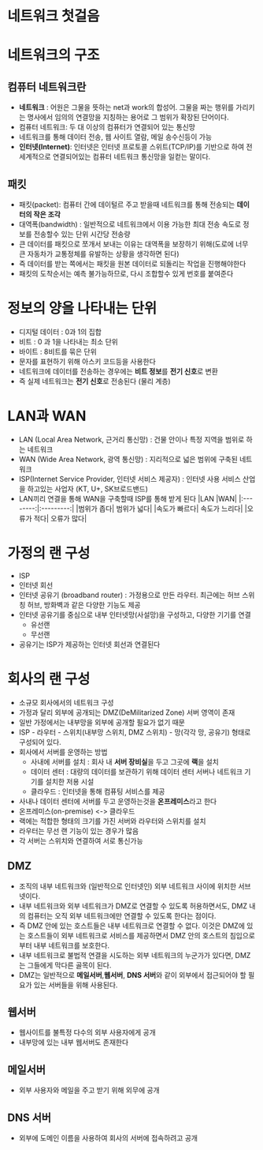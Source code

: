 # 네트워크 첫걸음

# 네트워크의 구조

## 컴퓨터 네트워크란

- **네트워크** : 어원은 그물을 뜻하는 net과 work의 합성어. 그물을 짜는 행위를 가리키는 명사에서 임의의 연결망을 지칭하는 용어로 그 범위가 확장된 단어이다.
- 컴퓨터 네트워크: 두 대 이상의 컴퓨터가 연결되어 있는 통신망
- 네트워크를 통해 데이터 전송, 웹 사이트 열람, 메일 송수신등이 가능
- **인터넷(Internet)**: 인터넷은 인터넷 프로토콜 스위트(TCP/IP)를 기반으로 하여 전 세계적으로 연결되어있는 컴퓨터 네트워크 통신망을 일컫는 말이다.

## 패킷

- 패킷(packet): 컴퓨터 간에 데이털르 주고 받을때 네트워크를 통해 전송되는 **데이터의 작은 조각**
- 대역폭(bandwidth) : 일반적으로 네트워크에서 이용 가능한 최대 전송 속도로 정보를 전송할수 있는 단위 시간당 전송량
- 큰 데이터를 패킷으로 쪼개서 보내는 이유는 대역폭을 보장하기 위해(도로에 너무 큰 자동차가 교통정체를 유발하는 상황을 생각하면 된다)
- 즉 데이터를 받는 쪽에서는 패킷을 원본 데이터로 되돌리는 작업을 진행해야한다
- 패킷의 도착순서는 예측 불가능하므로, 다시 조합할수 있게 번호를 붙여준다

# 정보의 양을 나타내는 단위

- 디지털 데이터 : 0과 1의 집합
- 비트 : 0 과 1을 나타내는 최소 단위
- 바이트 : 8비트를 묶은 단위
- 문자를 표현하기 위해 아스키 코드등을 사용한다
- 네트워크에 데이터를 전송하는 경우에는 **비트 정보**를 **전기 신호**로 변환
- 즉 실제 네트워크는 **전기 신호**로 전송된다 (물리 계층)

# LAN과 WAN

- LAN (Local Area Network, 근거리 통신망) : 건물 안이나 특정 지역을 범위로 하는 네트워크
- WAN (Wide Area Network, 광역 통신망) : 지리적으로 넓은 범위에 구축된 네트워크
- ISP(Internet Service Provider, 인터넷 서비스 제공자) : 인터넷 사용 서비스 산업을 하고있는 사업자 (KT, U+, SK브로드밴드)
- LAN끼리 연결을 통해 WAN을 구축할때 ISP를 통해 받게 된다
  |LAN |WAN|
  |:--------:|:---------:|
  |범위가 좁다| 범위가 넓다|
  |속도가 빠르다| 속도가 느리다|
  |오류가 적다| 오류가 많다|

# 가정의 랜 구성

- ISP
- 인터넷 회선
- 인터넷 공유기 (broadband router) : 가정용으로 만든 라우터. 최근에는 허브 스위칭 허브, 방화벽과 같은 다양한 기능도 제공
- 인터넷 공유기를 중심으로 내부 인터넷망(사설망)을 구성하고, 다양한 기기를 연결
  - 유선랜
  - 무선랜
- 공유기는 ISP가 제공하는 인터넷 회선과 연결된다

# 회사의 랜 구성

- 소규모 회사에서의 네트워크 구성
- 가정과 달리 외부에 공개되는 DMZ(DeMilitarized Zone) 서버 영역이 존재
- 일반 가정에서는 내부망을 외부에 공개할 필요가 없기 때문
- ISP - 라우터 - 스위치(내부망 스위치, DMZ 스위치) - 망(각각 망, 공유기) 형태로 구성되어 있다.
- 회사에서 서버를 운영하는 방법
  - 사내에 서버를 설치 : 회사 내 **서버 장비실**을 두고 그곳에 **랙**을 설치
  - 데이터 센터 : 대량의 데이터를 보관하기 위해 데이터 센터 서버나 네트워크 기기를 설치한 저용 시설
  - 클라우드 : 인터넷을 통해 컴퓨팅 서비스를 제공
- 사내나 데이터 센터에 서버를 두고 운영하는것을 **온프레미스**라고 한다
- 온프레미스(on-premise) <-> 클라우드
- 랙에는 적합한 형태의 크기를 가진 서버와 라우터와 스위치를 설치
- 라우터는 무선 랜 기능이 있는 경우가 많음
- 각 서버는 스위치와 연결하여 서로 통신가능

## DMZ

- 조직의 내부 네트워크와 (일반적으로 인터넷인) 외부 네트워크 사이에 위치한 서브넷이다.
- 내부 네트워크와 외부 네트워크가 DMZ로 연결할 수 있도록 허용하면서도, DMZ 내의 컴퓨터는 오직 외부 네트워크에만 연결할 수 있도록 한다는 점이다.
- 즉 DMZ 안에 있는 호스트들은 내부 네트워크로 연결할 수 없다. 이것은 DMZ에 있는 호스트들이 외부 네트워크로 서비스를 제공하면서 DMZ 안의 호스트의 침입으로부터 내부 네트워크를 보호한다.
- 내부 네트워크로 불법적 연결을 시도하는 외부 네트워크의 누군가가 있다면, DMZ는 그들에게 막다른 골목이 된다.
- DMZ는 일반적으로 **메일서버**,**웹서버**, **DNS 서버**와 같이 외부에서 접근되어야 할 필요가 있는 서버들을 위해 사용된다.

## 웹서버

- 웹사이트를 불특정 다수의 외부 사용자에게 공개
- 내부망에 있는 내부 웹서버도 존재한다

## 메일서버

- 외부 사용자와 메일을 주고 받기 위해 외무에 공개

## DNS 서버

- 외부에 도메인 이름을 사용하여 회사의 서버에 접속하려고 공개
